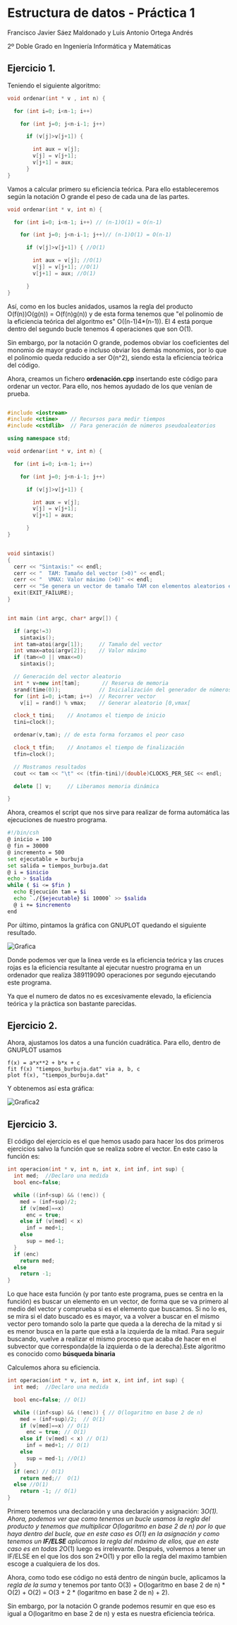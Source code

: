 # Estructura de datos - Práctica 1

Francisco Javier Sáez Maldonado
 y Luis Antonio Ortega Andrés

2º Doble Grado en Ingeniería Informática y Matemáticas

## Ejercicio 1.

Teniendo el siguiente algoritmo:

```c++
void ordenar(int * v , int n) {

  for (int i=0; i<n-1; i++)

    for (int j=0; j<n-i-1; j++)

      if (v[j]>v[j+1]) {

        int aux = v[j];
        v[j] = v[j+1];
        v[j+1] = aux;
      }
}

```


Vamos a calcular  primero su eficiencia teórica. Para ello estableceremos según la notación O grande el peso de cada una de las partes.

```c++
void ordenar(int * v, int n) {

  for (int i=0; i<n-1; i++) // (n-1)O(1) = O(n-1)

    for (int j=0; j<n-i-1; j++)// (n-1)O(1) = O(n-1)

      if (v[j]>v[j+1]) { //O(1)

        int aux = v[j]; //O(1)
        v[j] = v[j+1]; //O(1)
        v[j+1] = aux; //O(1)

      }
}
```

Así, como en los bucles anidados, usamos la regla del producto O(f(n))O(g(n)) = O(f(n)g(n)) y de esta forma tenemos que "el polinomio de la eficiencia teórica del algoritmo es" O((n-1)4*(n-1)). El 4 está porque dentro del segundo bucle tenemos 4 operaciones que son O(1).

Sin embargo, por la notación O grande, podemos obviar los coeficientes del monomio de mayor grado e incluso obviar los demás monomios, por lo que el polinomio queda reducido a ser O(n^2), siendo esta la eficiencia teórica del código.

Ahora, creamos un fichero **ordenación.cpp** insertando este código para ordenar un vector. Para ello, nos hemos ayudado de los que venían de prueba.

```c++

#include <iostream>
#include <ctime>    // Recursos para medir tiempos
#include <cstdlib>  // Para generación de números pseudoaleatorios

using namespace std;

void ordenar(int * v, int n) {

  for (int i=0; i<n-1; i++)

    for (int j=0; j<n-i-1; j++)

      if (v[j]>v[j+1]) {

        int aux = v[j];
        v[j] = v[j+1];
        v[j+1] = aux;

      }
}


void sintaxis()
{
  cerr << "Sintaxis:" << endl;
  cerr << "  TAM: Tamaño del vector (>0)" << endl;
  cerr << "  VMAX: Valor máximo (>0)" << endl;
  cerr << "Se genera un vector de tamaño TAM con elementos aleatorios en [0,VMAX[" << endl;
  exit(EXIT_FAILURE);
}


int main (int argc, char* argv[]) {

  if (argc!=3)
    sintaxis();
  int tam=atoi(argv[1]);     // Tamaño del vector
  int vmax=atoi(argv[2]);    // Valor máximo
  if (tam<=0 || vmax<=0)
    sintaxis();

  // Generación del vector aleatorio
  int * v=new int[tam];       // Reserva de memoria
  srand(time(0));            // Inicialización del generador de números pseudoaleatorios
  for (int i=0; i<tam; i++)  // Recorrer vector
    v[i] = rand() % vmax;    // Generar aleatorio [0,vmax[

  clock_t tini;    // Anotamos el tiempo de inicio
  tini=clock();

  ordenar(v,tam); // de esta forma forzamos el peor caso

  clock_t tfin;    // Anotamos el tiempo de finalización
  tfin=clock();

  // Mostramos resultados
  cout << tam << "\t" << (tfin-tini)/(double)CLOCKS_PER_SEC << endl;

  delete [] v;     // Liberamos memoria dinámica

}


```

Ahora, creamos el script que nos sirve para realizar de forma automática las ejecuciones de nuestro programa.

```sh
#!/bin/csh                                                                      
@ inicio = 100                                                                  
@ fin = 30000                                                                   
@ incremento = 500                                                              
set ejecutable = burbuja                                                        
set salida = tiempos_burbuja.dat                                                
@ i = $inicio                                                                   
echo > $salida                                                                  
while ( $i <= $fin )                                                            
  echo Ejecución tam = $i                                                       
  echo `./{$ejecutable} $i 10000` >> $salida                                    
  @ i += $incremento                                                            
end   

```

Por último, pintamos la gráfica con GNUPLOT quedando el siguiente resultado.

![Grafica](grafica1 "Grafica")

Donde podemos ver que la linea verde es la eficiencia teórica y las cruces rojas es la eficiencia resultante al ejecutar nuestro programa en un ordenador que realiza 389119090 operaciones por segundo ejecutando este programa.

Ya que el numero de datos no es excesivamente elevado, la eficiencia teórica y la práctica son bastante parecidas.


## Ejercicio 2.

Ahora, ajustamos los datos a una función cuadrática. Para ello, dentro de GNUPLOT usamos

```GNUPLOT
f(x) = a*x**2 + b*x + c
fit f(x) "tiempos_burbuja.dat" via a, b, c
plot f(x), "tiempos_burbuja.dat"

```

Y obtenemos así esta gráfica:

![Grafica2](Grafica2.png "Grafica2")


## Ejercicio 3.

El código del ejercicio es el que hemos usado para hacer los dos primeros ejercicios salvo la función que se realiza sobre el vector. En este caso la función es:

```c++
int operacion(int * v, int n, int x, int inf, int sup) {
  int med;  //Declaro una medida
  bool enc=false;

  while ((inf<sup) && (!enc)) {
    med = (inf+sup)/2;  
    if (v[med]==x)
      enc = true;
    else if (v[med] < x)
      inf = med+1;
    else
      sup = med-1;
  }
  if (enc)
    return med;
  else
    return -1;
}
```

Lo que hace esta función (y por tanto este programa, pues se centra en la función) es buscar un elemento en un vector, de forma que se va primero al medio del vector y comprueba si es el elemento que buscamos. Si no lo es, se mira si el dato buscado es es mayor, va a volver a buscar en el mismo vector pero tomando solo la parte que queda a la derecha de la mitad y si es menor busca en la parte que está a la izquierda de la mitad. Para seguir buscando, vuelve a realizar el mismo proceso que acaba de hacer en el subvector que corresponda(de la izquierda o de la derecha).Este algoritmo es conocido como **búsqueda binaria**

Calculemos ahora su eficiencia.

```c++
int operacion(int * v, int n, int x, int inf, int sup) {
  int med;  //Declaro una medida

  bool enc=false; // O(1)

  while ((inf<sup) && (!enc)) { // O(logaritmo en base 2 de n)
    med = (inf+sup)/2;  // O(1)
    if (v[med]==x) // O(1)
      enc = true; // O(1)
    else if (v[med] < x) // O(1)
      inf = med+1; // O(1)
    else
      sup = med-1; //O(1)
  }
  if (enc) // O(1)
    return med;//  O(1)
  else //O(1)
    return -1; // O(1)
}
```

Primero tenemos una declaración y una declaración y asignación: 3*O(1).
Ahora, podemos ver que como tenemos un bucle usamos la *regla del producto* y tenemos que multiplicar O(logaritmo en base 2 de n) por lo que haya dentro del bucle, que en este caso es O(1) en la asignación y como tenemos un **IF/ELSE** aplicamos la regla del máximo de ellos, que en este caso es en todas 2*O(1) luego es irrelevante.
Después, volvemos a tener un IF/ELSE en el que los dos son 2*O(1) y por ello la regla del maximo tambien escoge a cualquiera de los dos.

Ahora, como todo ese código no está dentro de ningún bucle, aplicamos la *regla de la suma* y tenemos por tanto
O(3) + O(logaritmo en base 2 de n) * O(2) + O(2) = O(3 + 2 * (logaritmo en base 2 de n) + 2).

Sin embargo, por la notación O grande podemos resumir en que eso es igual a O(logaritmo en base 2 de n) y esta es nuestra eficiencia teórica.
